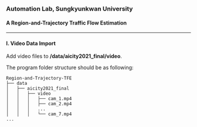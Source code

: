 ### Automation Lab, Sungkyunkwan University

#### A Region-and-Trajectory Traffic Flow Estimation 

---

#### I. Video Data Import

Add video files to **/data/aicity2021_final/video**.
   

The program folder structure should be as following:

```
Region-and-Trajectory-TFE
├── data
│   ├── aicity2021_final
│   │   ├── video
│   │   │   ├── cam_1.mp4
│   │   │   ├── cam_2.mp4
│   │   │   ...
│   │   │   └── cam_7.mp4
...
```

